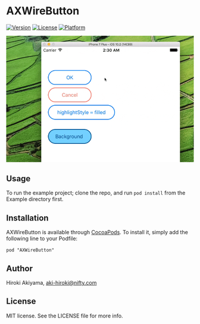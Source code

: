 # AXWireButton

[![Version](https://img.shields.io/cocoapods/v/AXWireButton.svg?style=flat)](http://cocoadocs.org/docsets/AXWireButton)
[![License](https://img.shields.io/cocoapods/l/AXWireButton.svg?style=flat)](http://cocoadocs.org/docsets/AXWireButton)
[![Platform](https://img.shields.io/cocoapods/p/AXWireButton.svg?style=flat)](http://cocoadocs.org/docsets/AXWireButton)

![Screenshot](https://raw.githubusercontent.com/akiroom/AXWireButton/master/Screenshot.gif)

## Usage

To run the example project; clone the repo, and run `pod install` from the Example directory first.

## Installation

AXWireButton is available through [CocoaPods](http://cocoapods.org). To install
it, simply add the following line to your Podfile:

    pod "AXWireButton"

## Author

Hiroki Akiyama, aki-hiroki@nifty.com

## License

MIT license. See the LICENSE file for more info.
